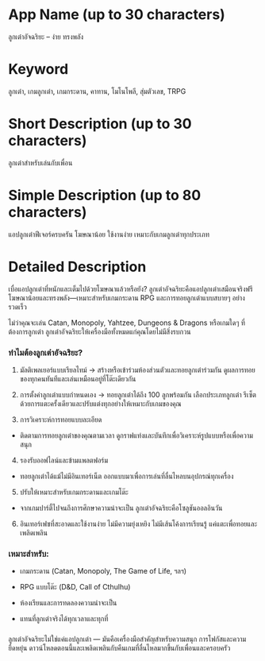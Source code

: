 # App Name (up to 30 characters)
ลูกเต๋าอัจฉริยะ – ง่าย ทรงพลัง

# Keyword
ลูกเต๋า, เกมลูกเต๋า, เกมกระดาน, คาทาน, โมโนโพลี, สุ่มตัวเลข, TRPG

# Short Description (up to 30 characters)
ลูกเต๋าสำหรับเล่นกับเพื่อน

# Simple Description (up to 80 characters)
แอปลูกเต๋าฟีเจอร์ครบครัน โฆษณาน้อย ใช้งานง่าย เหมาะกับเกมลูกเต๋าทุกประเภท

# Detailed Description

เบื่อแอปลูกเต๋าที่หนักและเต็มไปด้วยโฆษณาแล้วหรือยัง?
ลูกเต๋าอัจฉริยะคือแอปลูกเต๋าเสมือนจริงฟรี โฆษณาน้อยและทรงพลัง—เหมาะสำหรับเกมกระดาน RPG และการทอยลูกเต๋าแบบสบายๆ อย่างรวดเร็ว

ไม่ว่าคุณจะเล่น Catan, Monopoly, Yahtzee, Dungeons & Dragons หรือเกมใดๆ ที่ต้องการลูกเต๋า ลูกเต๋าอัจฉริยะให้เครื่องมือทั้งหมดแก่คุณโดยไม่มีสิ่งรบกวน

### ทำไมต้องลูกเต๋าอัจฉริยะ?
1. มัลติเพลเยอร์แบบเรียลไทม์
-> สร้างหรือเข้าร่วมห้องส่วนตัวและทอยลูกเต๋าร่วมกัน ดูผลการทอยของทุกคนทันทีและเล่นเหมือนอยู่ที่โต๊ะเดียวกัน

2. การตั้งค่าลูกเต๋าแบบกำหนดเอง
-> ทอยลูกเต๋าได้ถึง 100 ลูกพร้อมกัน เลือกประเภทลูกเต๋า รีเซ็ตด้วยการแตะครั้งเดียวและปรับแต่งทุกอย่างให้เหมาะกับเกมของคุณ

3. การวิเคราะห์การทอยแบบละเอียด
- ติดตามการทอยลูกเต๋าของคุณตามเวลา ดูกราฟแท่งและบันทึกเพื่อวิเคราะห์รูปแบบหรือเพื่อความสนุก

4. รองรับออฟไลน์และข้ามแพลตฟอร์ม
- ทอยลูกเต๋าได้แม้ไม่มีอินเทอร์เน็ต ออกแบบมาเพื่อการเล่นที่ลื่นไหลบนอุปกรณ์ทุกเครื่อง

5. ปรับให้เหมาะสำหรับเกมกระดานและเกมโต๊ะ
- จากเกมปาร์ตี้ไปจนถึงการศึกษาความน่าจะเป็น ลูกเต๋าอัจฉริยะคือโซลูชันออลอินวัน

6. อินเทอร์เฟซที่สะอาดและใช้งานง่าย
ไม่มีความยุ่งเหยิง ไม่มีเส้นโค้งการเรียนรู้ แค่แตะเพื่อทอยและเพลิดเพลิน

### เหมาะสำหรับ:
- เกมกระดาน (Catan, Monopoly, The Game of Life, ฯลฯ)

- RPG แบบโต๊ะ (D&D, Call of Cthulhu)

- ห้องเรียนและการทดลองความน่าจะเป็น

- แทนที่ลูกเต๋าจริงได้ทุกเวลาและทุกที่

###
ลูกเต๋าอัจฉริยะไม่ใช่แค่แอปลูกเต๋า — มันคือเครื่องมือสำคัญสำหรับความสนุก การโฟกัสและความยืดหยุ่น
ดาวน์โหลดตอนนี้และเพลิดเพลินกับคืนเกมที่ลื่นไหลมากขึ้นกับเพื่อนและครอบครัว 